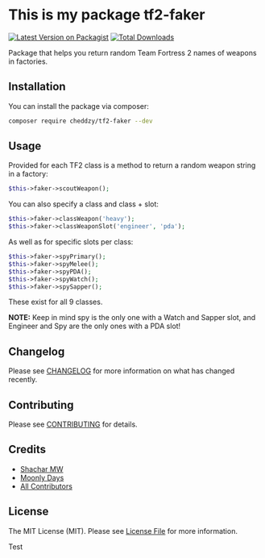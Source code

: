 # This is my package tf2-faker

[![Latest Version on Packagist](https://img.shields.io/packagist/v/cheddzy/tf2-faker.svg?style=flat-square)](https://packagist.org/packages/cheddzy/tf2-faker)
[![Total Downloads](https://img.shields.io/packagist/dt/cheddzy/tf2-faker.svg?style=flat-square)](https://packagist.org/packages/cheddzy/tf2-faker)

Package that helps you return random Team Fortress 2 names of weapons in factories.

## Installation

You can install the package via composer:

```bash
composer require cheddzy/tf2-faker --dev
```

## Usage

Provided for each TF2 class is a method to return a random weapon string in a factory:
```php
$this->faker->scoutWeapon();
```
You can also specify a class and class + slot:
```php
$this->faker->classWeapon('heavy');
$this->faker->classWeaponSlot('engineer', 'pda');
```
As well as for specific slots per class:
```php
$this->faker->spyPrimary();
$this->faker->spyMelee();
$this->faker->spyPDA();
$this->faker->spyWatch();
$this->faker->spySapper();
```
These exist for all 9 classes.

**NOTE:** Keep in mind spy is the only one with a Watch and Sapper slot, and Engineer and Spy are the only ones with a PDA slot!

## Changelog

Please see [CHANGELOG](CHANGELOG.md) for more information on what has changed recently.

## Contributing

Please see [CONTRIBUTING](CONTRIBUTING.md) for details.

## Credits

- [Shachar MW](https://github.com/cheddZy)
- [Moonly Days](https://github.com/moonlydays)
- [All Contributors](../../contributors)

## License

The MIT License (MIT). Please see [License File](LICENSE.md) for more information.

Test
